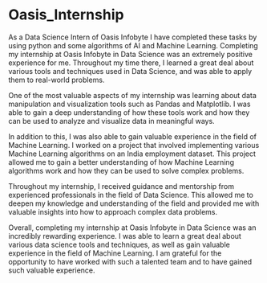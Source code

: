 # Oasis_Internship 

As a Data Science Intern of Oasis Infobyte I have completed these tasks by using python and some algorithms of AI and Machine Learning.
Completing my internship at Oasis Infobyte in Data Science was an extremely positive experience for me. Throughout my time there, I learned a great deal about various tools and techniques used in Data Science, and was able to apply them to real-world problems.

One of the most valuable aspects of my internship was learning about data manipulation and visualization tools such as Pandas and Matplotlib. I was able to gain a deep understanding of how these tools work and how they can be used to analyze and visualize data in meaningful ways.

In addition to this, I was also able to gain valuable experience in the field of Machine Learning. I worked on a project that involved implementing various Machine Learning algorithms on an India employment dataset. This project allowed me to gain a better understanding of how Machine Learning algorithms work and how they can be used to solve complex problems.

Throughout my internship, I received guidance and mentorship from experienced professionals in the field of Data Science. This allowed me to deepen my knowledge and understanding of the field and provided me with valuable insights into how to approach complex data problems.

Overall, completing my internship at Oasis Infobyte in Data Science was an incredibly rewarding experience. I was able to learn a great deal about various data science tools and techniques, as well as gain valuable experience in the field of Machine Learning. I am grateful for the opportunity to have worked with such a talented team and to have gained such valuable experience.





